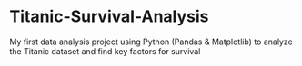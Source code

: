 # Titanic-Survival-Analysis
My first data analysis project using Python (Pandas &amp; Matplotlib) to analyze the Titanic dataset and find key factors for survival
